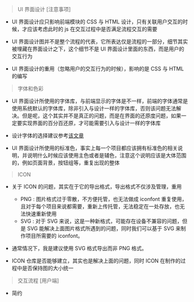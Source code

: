 > UI 界面设计 [注意事项]

- UI 界面设计应只影响前端模块的 CSS 与 HTML 设计，只有关联用户交互的时候，才应该考虑此时的 js 在交互过程中是否满足流程交互的需要

- UI 界面设计图并不是整个流程的代表，它所表达仅是流程的一部分，细节其实被埋藏在界面设计之下，这个细节不是 UI 界面设计里面的东西，而是用户的交互行为

- UI 界面设计的重用（忽略用户的交互行为的时候），影响的是 CSS 与 HTML 的编写

> 字体和色彩

- UI 界面设计所使用的字体库，与前端显示的字体是不一样，前端的字体通常是使用系统默认的字体库，除非引入与设计一样的字体库，否则该问题无法解决。但是呢，这个其实并不是真正的问题，而是在界面的还原度问题，如果一定要实现界面的百分百还原，才可能需要引入与设计一样的字体库

- 设计字体的选择建议参考[该文章](https://segmentfault.com/a/1190000006110417)

- UI 界面设计所使用的标准色，事实上每一个项目都应该拥有标准色的相关说明，并说明什么时候应该使用主色或者是辅色，注意这个说明应该是大体范围的，例如页面背景，按钮组等，重复出现的整体

> ICON

- 关于 ICON 的问题，其实在于它的导出格式，导出格式不仅涉及管理，重用

  - PNG : 图片格式过于零散，不方便托管，也无法做成 iconfont 重复使用，且对于每个项目来说都需要，重新上传托管，无法稳定在一处存放，也无法快速重新使用
  - SVG : 对于 SVG 来说，这是一种新格式，可能存在设备不兼容的问题，但是 SVG 能解决上面图片格式所遇到的问题，同时我们可以基于 SVG 来制作项目所需要的 iconfont。

- 通常情况下，我是建议使用 SVG 格式导出而非 PNG 格式。

- ICON 仓库是否能够建立，其实也是解决上面的问题，同时 ICON 在制作的过程中是否保持图的大小统一

> 交互流程 [用户端]

- 简约
